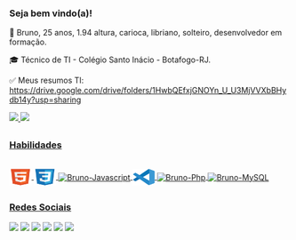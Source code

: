 ### Seja bem vindo(a)!

👤 Bruno, 25 anos, 1.94 altura, carioca, libriano, solteiro, desenvolvedor em formação.

🎓 Técnico de TI - Colégio Santo Inácio - Botafogo-RJ.

✅ Meus resumos TI: https://drive.google.com/drive/folders/1HwbQEfxjGNOYn_U_U3MjVVXbBHydb14y?usp=sharing

<div>
  <a href="https://github.com/bruno21santiago">
  <img height="150em" src="https://github-readme-stats.vercel.app/api?username=brunosantiago&show_icons=true&theme=chartreuse-dark&include_all_commits=true&count_private=true"/>
  <img height="150em" aligh="right" style=border_radius="20" src="https://github-readme-stats.vercel.app/api/top-langs/?username=brunosantiago&layout=compact&langs_count=7&theme=chartreuse-dark"/>
</div>
 
##
 
### Habilidades
 
<div style="display: inline_block"><br>
  <img align="center" alt="Bruno-HTML" height="30" width="40" src="https://raw.githubusercontent.com/devicons/devicon/master/icons/html5/html5-original.svg">
  <img align="center" alt="Bruno-CSS" height="30" width="40" src="https://raw.githubusercontent.com/devicons/devicon/master/icons/css3/css3-original.svg">
  <img align="center" alt="Bruno-Javascript" height="30" width="30" src="https://cdn.iconscout.com/icon/free/png-256/javascript-2752148-2284965.png">
  <img align="center" alt="Bruno-VsCode" height="30" width="40" src="https://raw.githubusercontent.com/devicons/devicon/master/icons/vscode/vscode-original.svg">
  <img align="center" alt="Bruno-Php" height="40" width="50" src="https://cdn.jsdelivr.net/gh/devicons/devicon/icons/php/php-original.svg" >
  <img align="center" alt="Bruno-MySQL" height="30" width="40" src="https://cdn.jsdelivr.net/gh/devicons/devicon/icons/mysql/mysql-original.svg">
</div>
  
##
  
### Redes Sociais

<div> 
   <a href="https://api.whatsapp.com/send?phone=5521978751816" target="_blank"><img src="https://img.shields.io/badge/WhatsApp-25D366?style=for-the-badge&logo=whatsapp&logoColor=white" target="_blank"></a>
   <a href="https://www.linkedin.com/in/bruno21santiago/" target="_blank"><img src="https://img.shields.io/badge/-LinkedIn-%230077B5?style=for-the-badge&logo=linkedin&logoColor=white" target="_blank"></a>
  <a href="mailto:bruno21santiagod@gmail.com"><img src="https://img.shields.io/badge/-Gmail-%23333?style=for-the-badge&logo=gmail&logoColor=white" target="_blank"></a>
   <a href="https://www.instagram.com/bruusadi/" target="_blank"><img src="https://img.shields.io/badge/-Instagram-%23E4405F?style=for-the-badge&logo=instagram&logoColor=white" target="_blank"></a>
  <a href="https://web.facebook.com/profile.php?id=100038961272651&_rdc=1&_rdr" target="_blank"><img src="https://img.shields.io/badge/Facebook-1877F2?style=for-the-badge&logo=facebook&logoColor=white" target="_blank"></a>
   <a href="https://discord.com/channels/BrunoSantiago#0595" target="_blank"><img src="https://img.shields.io/badge/Discord-7289DA?style=for-the-badge&logo=discord&logoColor=white" target="_blank"></a> 
</div>
